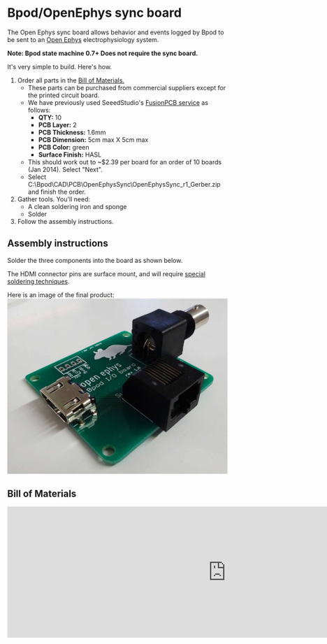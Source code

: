 # Bpod/OpenEphys sync board

The Open Ephys sync board allows behavior and events logged by Bpod to be sent to an [](http://www.google.com/url?q=http%3A%2F%2Fopen-ephys.org%2F&sa=D&sntz=1&usg=AOvVaw3oIFGmg6Jg8f-lrMlFh0q_) [Open Ephys](http://www.google.com/url?q=http%3A%2F%2Fopen-ephys.org%2F&sa=D&sntz=1&usg=AOvVaw3oIFGmg6Jg8f-lrMlFh0q_) electrophysiology system.

**Note: Bpod state machine 0.7+ Does not require the sync board.**

It's very simple to build. Here's how.

1. Order all parts in the [Bill of Materials.](/site/bpoddocumentation/assembling-bpod/bpodopenephys-sync-board/bill-of-materials?authuser=0)
    - These parts can be purchased from commercial suppliers except for the printed circuit board.
    - We have previously used SeeedStudio's [FusionPCB service](http://www.google.com/url?q=http%3A%2F%2Fwww.seeedstudio.com%2Fservice%2Findex.php%3Fr%3Dsite%2FpcbService&sa=D&sntz=1&usg=AOvVaw0rlz-RzKAXgAXaBkL6c5KN) as follows:
        - **QTY:** 10
        - **PCB Layer:** 2
        - **PCB Thickness:** 1.6mm
        - **PCB Dimension:** 5cm max X 5cm max
        - **PCB Color:** green
        - **Surface Finish:** HASL
    - This should work out to ~$2.39 per board for an order of 10 boards (Jan 2014). Select "Next".
    - Select C:\\Bpod\\CAD\\PCB\\OpenEphysSync\\OpenEphysSync\_r1\_Gerber.zip and finish the order.
2. Gather tools. You'll need:
    - A clean soldering iron and sponge
    - Solder
3. Follow the assembly instructions.

## Assembly instructions
Solder the three components into the board as shown below.

The HDMI connector pins are surface mount, and will require [special soldering techniques](https://www.youtube.com/watch?v=5uiroWBkdFY).

Here is an image of the final product:
![Alt text](../images/open-ephys.png)

## Bill of Materials
<iframe width=1000 height=300 jsname="L5Fo6c" jscontroller="usmiIb" jsaction="rcuQ6b:WYd;" class="YMEQtf L6cTce-purZT L6cTce-pSzOP KfXz0b" sandbox="allow-scripts allow-popups allow-forms allow-same-origin allow-popups-to-escape-sandbox allow-downloads allow-modals" frameborder="0" aria-label="Spreadsheet, OpenEphysSync_r1_BOM" allowfullscreen="" src="https://docs.google.com/spreadsheets/d/0Ar9i-aWhPeIIdE9xckdCelU4NlFZVUpPRzROQk5mUUE/htmlembed?authuser=0"></iframe>